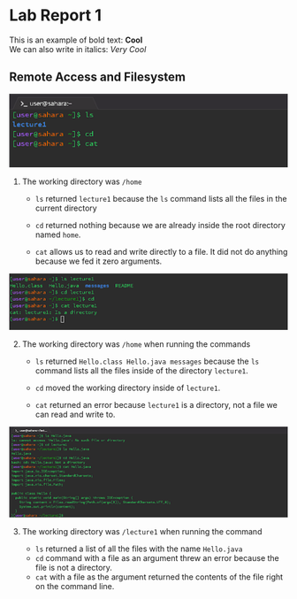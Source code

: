 # Lab Report 1

This is an example of bold text: **Cool**  
We can also write in italics: _Very Cool_

## Remote Access and Filesystem

![Image](https://github.com/rickrodness/cse15l-lab-reports/blob/main/CS15L_1.png)

1. The working directory was `/home`
   - `ls` returned `lecture1` because the `ls` command lists all the files in the current directory
 
   - `cd` returned nothing because we are already inside the root directory named `home`.
   
   - `cat` allows us to read and write directly to a file. It did not do anything because we fed it zero arguments.
     

![Image](https://github.com/rickrodness/cse15l-lab-reports/blob/main/CS15L_2.png)

2. The working directory was `/home` when running the commands
 
   - `ls` returned `Hello.class Hello.java messages` because the `ls` command lists all the files inside of the directory `lecture1`. 
 
   - `cd` moved the working directory inside of `lecture1`.
     
   - `cat` returned an error because `lecture1` is a directory, not a file we can read and write to.
     

![Image](https://github.com/rickrodness/cse15l-lab-reports/blob/main/CS15L_3.png)

3. The working directory was `/lecture1` when running the command
 
   - `ls` returned a list of all the files with the name `Hello.java`
   - `cd` command with a file as an argument threw an error because the file is not a directory.
   - `cat` with a file as the argument returned the contents of the file right on the command line.




   
